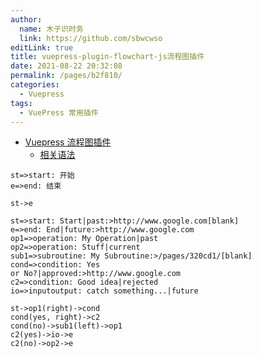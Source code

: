 ```yaml
---
author: 
  name: 木子识时务
  link: https://github.com/sbwcwso
editLink: true
title: vuepress-plugin-flowchart-js流程图插件
date: 2021-08-22 20:32:08
permalink: /pages/b2f810/
categories: 
  - Vuepress
tags: 
  - VuePress 常用插件
---
```


- [Vuepress 流程图插件](https://vuepress-plugin-flowchart-js.wxsm.space/)
  - [相关语法](https://github.com/adrai/flowchart.js)


```flowchart
st=>start: 开始
e=>end: 结束

st->e
```

```flowchart
st=>start: Start|past:>http://www.google.com[blank]
e=>end: End|future:>http://www.google.com
op1=>operation: My Operation|past
op2=>operation: Stuff|current
sub1=>subroutine: My Subroutine:>/pages/320cd1/[blank]
cond=>condition: Yes
or No?|approved:>http://www.google.com
c2=>condition: Good idea|rejected
io=>inputoutput: catch something...|future

st->op1(right)->cond
cond(yes, right)->c2
cond(no)->sub1(left)->op1
c2(yes)->io->e
c2(no)->op2->e
```

